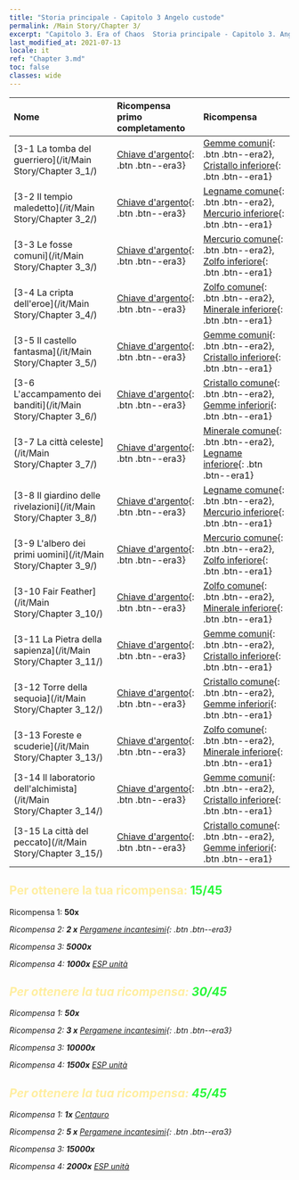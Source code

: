 ```yaml
---
title: "Storia principale - Capitolo 3 Angelo custode"
permalink: /Main Story/Chapter 3/
excerpt: "Capitolo 3. Era of Chaos  Storia principale - Capitolo 3. Angelo custode"
last_modified_at: 2021-07-13
locale: it
ref: "Chapter 3.md"
toc: false
classes: wide
---
```


  | Nome |  Ricompensa primo completamento | Ricompensa |
  |:------------|:------------|:------------| 
  | [3-1 La tomba del guerriero](/it/Main Story/Chapter 3_1/) | [Chiave d'argento](/ItemsIT/con_693/){: .btn .btn--era3} | [Gemme comuni](/ItemsIT/mat_10/){: .btn .btn--era2}, [Cristallo inferiore](/ItemsIT/mat_5/){: .btn .btn--era1} |
  | [3-2 Il tempio maledetto](/it/Main Story/Chapter 3_2/) | [Chiave d'argento](/ItemsIT/con_693/){: .btn .btn--era3} | [Legname comune](/ItemsIT/mat_7/){: .btn .btn--era2}, [Mercurio inferiore](/ItemsIT/mat_2/){: .btn .btn--era1} |
  | [3-3 Le fosse comuni](/it/Main Story/Chapter 3_3/) | [Chiave d'argento](/ItemsIT/con_693/){: .btn .btn--era3} | [Mercurio comune](/ItemsIT/mat_8/){: .btn .btn--era2}, [Zolfo inferiore](/ItemsIT/mat_3/){: .btn .btn--era1} |
  | [3-4 La cripta dell'eroe](/it/Main Story/Chapter 3_4/) | [Chiave d'argento](/ItemsIT/con_693/){: .btn .btn--era3} | [Zolfo comune](/ItemsIT/mat_9/){: .btn .btn--era2}, [Minerale inferiore](/ItemsIT/mat_1/){: .btn .btn--era1} |
  | [3-5 Il castello fantasma](/it/Main Story/Chapter 3_5/) | [Chiave d'argento](/ItemsIT/con_693/){: .btn .btn--era3} | [Gemme comuni](/ItemsIT/mat_10/){: .btn .btn--era2}, [Cristallo inferiore](/ItemsIT/mat_5/){: .btn .btn--era1} |
  | [3-6 L'accampamento dei banditi](/it/Main Story/Chapter 3_6/) | [Chiave d'argento](/ItemsIT/con_693/){: .btn .btn--era3} | [Cristallo comune](/ItemsIT/mat_11/){: .btn .btn--era2}, [Gemme inferiori](/ItemsIT/mat_4/){: .btn .btn--era1} |
  | [3-7 La città celeste](/it/Main Story/Chapter 3_7/) | [Chiave d'argento](/ItemsIT/con_693/){: .btn .btn--era3} | [Minerale comune](/ItemsIT/mat_6/){: .btn .btn--era2}, [Legname inferiore](/ItemsIT/mat_1/){: .btn .btn--era1} |
  | [3-8 Il giardino delle rivelazioni](/it/Main Story/Chapter 3_8/) | [Chiave d'argento](/ItemsIT/con_693/){: .btn .btn--era3} | [Legname comune](/ItemsIT/mat_7/){: .btn .btn--era2}, [Mercurio inferiore](/ItemsIT/mat_2/){: .btn .btn--era1} |
  | [3-9 L'albero dei primi uomini](/it/Main Story/Chapter 3_9/) | [Chiave d'argento](/ItemsIT/con_693/){: .btn .btn--era3} | [Mercurio comune](/ItemsIT/mat_8/){: .btn .btn--era2}, [Zolfo inferiore](/ItemsIT/mat_3/){: .btn .btn--era1} |
  | [3-10 Fair Feather](/it/Main Story/Chapter 3_10/) | [Chiave d'argento](/ItemsIT/con_693/){: .btn .btn--era3} | [Zolfo comune](/ItemsIT/mat_9/){: .btn .btn--era2}, [Minerale inferiore](/ItemsIT/mat_1/){: .btn .btn--era1} |
  | [3-11 La Pietra della sapienza](/it/Main Story/Chapter 3_11/) | [Chiave d'argento](/ItemsIT/con_693/){: .btn .btn--era3} | [Gemme comuni](/ItemsIT/mat_10/){: .btn .btn--era2}, [Cristallo inferiore](/ItemsIT/mat_5/){: .btn .btn--era1} |
  | [3-12 Torre della sequoia](/it/Main Story/Chapter 3_12/) | [Chiave d'argento](/ItemsIT/con_693/){: .btn .btn--era3} | [Cristallo comune](/ItemsIT/mat_11/){: .btn .btn--era2}, [Gemme inferiori](/ItemsIT/mat_4/){: .btn .btn--era1} |
  | [3-13 Foreste e scuderie](/it/Main Story/Chapter 3_13/) | [Chiave d'argento](/ItemsIT/con_693/){: .btn .btn--era3} | [Zolfo comune](/ItemsIT/mat_9/){: .btn .btn--era2}, [Minerale inferiore](/ItemsIT/mat_1/){: .btn .btn--era1} |
  | [3-14 Il laboratorio dell'alchimista](/it/Main Story/Chapter 3_14/) | [Chiave d'argento](/ItemsIT/con_693/){: .btn .btn--era3} | [Gemme comuni](/ItemsIT/mat_10/){: .btn .btn--era2}, [Cristallo inferiore](/ItemsIT/mat_5/){: .btn .btn--era1} |
  | [3-15 La città del peccato](/it/Main Story/Chapter 3_15/) | [Chiave d'argento](/ItemsIT/con_693/){: .btn .btn--era3} | [Cristallo comune](/ItemsIT/mat_11/){: .btn .btn--era2}, [Gemme inferiori](/ItemsIT/mat_4/){: .btn .btn--era1} |


## <span style="color: #ffeea0">Per ottenere la tua ricompensa: </span><span style="color: #27f73a">15/45</span>

 Ricompensa 1:  **50x** <i class="fas fa-gem"/>

 Ricompensa 2: **2 x** [Pergamene incantesimi](/ItemsIT/con_694/){: .btn .btn--era3}

 Ricompensa 3:  **5000x** <i class="fas fa-coins"/>

 Ricompensa 4:  **1000x** [ESP unità](/ItemsIT/con_902/)



## <span style="color: #ffeea0">Per ottenere la tua ricompensa: </span><span style="color: #27f73a">30/45</span>

 Ricompensa 1:  **50x** <i class="fas fa-gem"/>

 Ricompensa 2: **3 x** [Pergamene incantesimi](/ItemsIT/con_694/){: .btn .btn--era3}

 Ricompensa 3:  **10000x** <i class="fas fa-coins"/>

 Ricompensa 4:  **1500x** [ESP unità](/ItemsIT/con_902/)



## <span style="color: #ffeea0">Per ottenere la tua ricompensa: </span><span style="color: #27f73a">45/45</span>

 Ricompensa 1:  **1x** [Centauro](/it/units/Centaur/)

 Ricompensa 2: **5 x** [Pergamene incantesimi](/ItemsIT/con_694/){: .btn .btn--era3}

 Ricompensa 3:  **15000x** <i class="fas fa-coins"/>

 Ricompensa 4:  **2000x** [ESP unità](/ItemsIT/con_902/)

